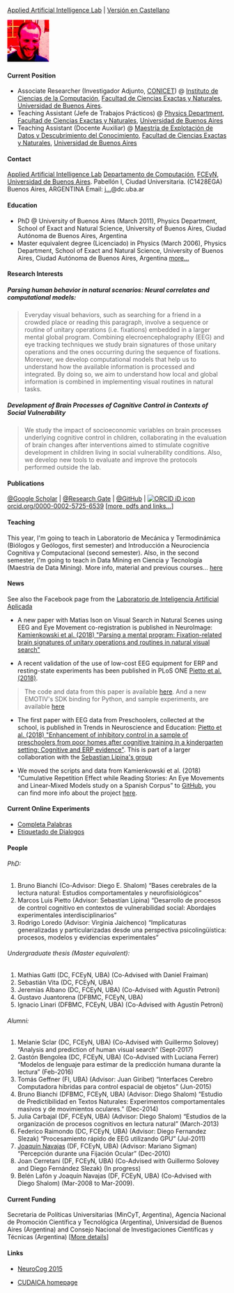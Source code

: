 [Applied Artificial Intelligence Lab][LIAA] | [Versión en Castellano](./index_esp.html)

![juank](./juank.jpeg)
<!--- <img align="right" src="juank.jpeg"> --->

#### Current Position <a name="position"></a>
* Associate Researcher (Investigador Adjunto, [CONICET][CONICET]) @ [Instituto de Ciencias de la Computación][ICC], [Facultad de Ciencias Exactas y Naturales][FCEyN], [Universidad de Buenos Aires][UBA]. 
* Teaching Assistant (Jefe de Trabajos Prácticos) @ [Physics Department][DF], [Facultad de Ciencias Exactas y Naturales][FCEyN], [Universidad de Buenos Aires][UBA]
* Teaching Assistant (Docente Auxiliar) @ [Maestría de Explotación de Datos y Descubrimiento del Conocimiento][DataMining], [Facultad de Ciencias Exactas y Naturales][FCEyN], [Universidad de Buenos Aires][UBA]

#### Contact <a name="contact"></a>
[Applied Artificial Intelligence Lab][LIAA]
[Departamento de Computación][DC], [FCEyN][FCEyN], [Universidad de Buenos Aires][UBA]. Pabellón I, Ciudad Universitaria. (C1428EGA) Buenos Aires, ARGENTINA
Email: <a href="http://www.google.com/recaptcha/mailhide/d?k=01F7-hYiuN66a-Fmg9r1MMKQ==&amp;c=TUxrwage595iJ7L3gFdcpg==" onclick="window.open('http://www.google.com/recaptcha/mailhide/d?k\x3d01F7-hYiuN66a-Fmg9r1MMKQ\x3d\x3d\x26c\x3dTUxrwage595iJ7L3gFdcpg\x3d\x3d', '', 'toolbar=0,scrollbars=0,location=0,statusbar=0,menubar=0,resizable=0,width=500,height=300'); return false;" title="Reveal this e-mail address">j...</a>@dc.uba.ar

#### Education
* PhD @ University of Buenos Aires (March 2011), Physics Department, School of Exact and Natural Science, University of Buenos Aires, Ciudad Autónoma de Buenos Aires, Argentina
* Master equivalent degree (Licenciado) in Physics (March 2006), Physics Department, School of Exact and Natural Science, University of Buenos Aires, Ciudad Autónoma de Buenos Aires, Argentina
[more...](./formacion_eng.html)

#### Research Interests <a name="research"></a>
##### Parsing human behavior in natural scenarios: Neural correlates and computational models:
> Everyday visual behaviors, such as searching for a friend in a crowded place or reading this paragraph, involve a sequence or routine of unitary operations (i.e. fixations) embedded in a larger mental global program. Combining elecroencephalography (EEG) and eye tracking techniques we study brain signatures of those unitary operations and the ones occurring during the sequence of fixations. Moreover, we develop computational models that help us to understand how the available information is processed and integrated. By doing so, we aim to understand how local and global information is combined in implementing visual routines in natural tasks.

##### Development of Brain Processes of Cognitive Control in Contexts of Social Vulnerability
> We study the impact of socio­economic variables on brain processes underlying cognitive control in children, collaborating in the evaluation of brain changes after interventions aimed to stimulate cognitive development in children living in social vulnerability conditions. Also, we develop new tools to evaluate and improve the protocols performed outside the lab.

#### Publications <a name="pubs"></a>
[@Google Scholar](https://scholar.google.com/citations?user=KqoUj1AAAAAJ&hl=es&oi=ao) | [@Research Gate](https://www.researchgate.net/profile/Juan_Kamienkowski) | [@GitHub](https://github.com/jkamienkowski) | <a href="https://orcid.org/0000-0002-5725-6539" target="orcid.widget" rel="noopener noreferrer" style="vertical-align:top;"><img src="https://orcid.org/sites/default/files/images/orcid_16x16.png" style="width:1em;margin-right:.5em;" alt="ORCID iD icon">orcid.org/0000-0002-5725-6539</a>
[[more, pdfs and links...](./pubs_eng.html)]

#### Teaching
<!---I'm currently teaching in [Laboratorio de Física I (Biólogos y Geólogos)](http://materias.df.uba.ar/f1byga2018c1/laboratorio-jueves/)--->
This year, I'm going to teach in Laboratorio de Mecánica y Termodinámica (Biólogos y Geólogos, first semester) and Introducción a Neurociencia Cognitiva y Computacional (second semester). Also, in the second semester, I'm going to teach in Data Mining en Ciencia y Tecnología (Maestría de Data Mining).
More info, material and previous courses... [here](http://users.df.uba.ar/juank/docencia_recursos.html)


#### News <a name="news"></a>
See also the Facebook page from the [Laboratorio de Inteligencia Artificial Aplicada](https://www.facebook.com/LIAA.UBA/)

<!---#### ONLINE EXPERIMENT: We re-launch the online [Cloze-Task][CompletaPalabras] experiment (in spanish).--->
<!---* A call is opened to present a doctorate / postdoc to the next CONICET call [more info](./files/2018_03_llamado_extendido.pdf)--->
<!---* Melanie Sclar finished her degree thesis in Computer Science: "Analysis and prediction of human visual search" (co-advised with [Guillermo Solovey][Guille]). Congrats!--->

* A new paper with Matias Ison on Visual Search in Natural Scenes using EEG and Eye Movement co-registration is published in NeuroImage: [Kamienkowski et al. (2018) "Parsing a mental program: Fixation-related brain signatures of unitary operations and routines in natural visual search"](https://www.researchgate.net/publication/326900255_Parsing_a_mental_program_Fixation-related_brain_signatures_of_unitary_operations_and_routines_in_natural_visual_search)

* A recent validation of the use of low-cost EEG equipment for ERP and resting-state experiments has been published in PLoS ONE [Pietto et al. (2018)](https://www.researchgate.net/publication/329202015_Electrophysiological_approaches_in_the_study_of_cognitive_development_outside_the_lab).
> The code and data from this paper is available [here](https://github.com/marcospietto/Piettoetal_EEGApproaches_Data). And a new EMOTIV's SDK binding for Python, and sample experiments, are available [here](https://github.com/mathigatti/Emotiv-Experiments)

* The first paper with EEG data from Preschoolers, collected at the school, is published in Trends in Neuroscience and Education: [Pietto et al. (2018) "Enhancement of inhibitory control in a sample of preschoolers from poor homes after cognitive training in a kindergarten setting: Cognitive and ERP evidence"](https://www.researchgate.net/publication/329171817_Enhancement_of_inhibitory_control_in_a_sample_of_preschoolers_from_poor_homes_after_cognitive_training_in_a_kindergarten_setting_Cognitive_and_ERP_evidence). This is part of a larger collaboration with the [Sebastian Lipina's group][UNA]

* We moved the scripts and data from Kamienkowski et al. (2018) “Cumulative Repetition Effect while Reading Stories: An Eye Movements and Linear-Mixed Models study on a Spanish Corpus” to [GitHub](https://github.com/jkamienkowski/CumulativeRepetitionEffectsEMSpanish), you can find more info about the project [here][Reading].

#### Current Online Experiments <a name="exps"></a>
* [Completa Palabras][CompletaPalabras]
* [Etiquetado de Dialogos][DialogTagging]

#### People <a name="people"></a>
###### PhD:
1. Bruno Bianchi (Co-Advisor: Diego E. Shalom) “Bases cerebrales de la lectura natural: Estudios comportamentales y neurofisiológicos”
1. Marcos Luis Pietto (Advisor: Sebastían Lipina) “Desarrollo de procesos de control cognitivo en contextos de vulnerabilidad social: Abordajes experimentales interdisciplinarios”
1. Rodrigo Loredo (Advisor: Virginia Jaichenco) “Implicaturas generalizadas y particularizadas desde una perspectiva psicolingüística: procesos, modelos y evidencias experimentales”

###### Undergraduate thesis (Master equivalent):
1. Mathias Gatti (DC, FCEyN, UBA) (Co-Advised with Daniel Fraiman)
1. Sebastián Vita (DC, FCEyN, UBA)
1. Jeremías Albano (DC, FCEyN, UBA) (Co-Advised with Agustín Petroni)
1. Gustavo Juantorena (DFBMC, FCEyN, UBA)
1. Ignacio Linari (DFBMC, FCEyN, UBA) (Co-Advised with Agustín Petroni)

<!---#### Undergraduate projects:--->

###### Alumni:
1. Melanie Sclar (DC, FCEyN, UBA) (Co-Advised with Guillermo Solovey) “Analysis and prediction of human visual search” (Sept-2017)
1. Gastón Bengolea (DC, FCEyN, UBA) (Co-Advised with Luciana Ferrer) “Modelos de lenguaje para estimar de la predicción humana durante la lectura” (Feb-2016)
1. Tomás Geffner (FI, UBA)  (Advisor: Juan Giribet) “Interfaces Cerebro Computadora híbridas para control espacial de objetos” (Jun-2015)
1. Bruno Bianchi (DFBMC, FCEyN, UBA) (Advisor: Diego Shalom) “Estudio de Predictibilidad en Textos Naturales: Experimentos comportamentales masivos y de movimientos oculares.”  (Dec-2014)
1. Julia Carbajal (DF, FCEyN, UBA) (Advisor: Diego Shalom) “Estudios de la organización de procesos cognitivos en lectura natural” (March-2013)
1. Federico Raimondo (DC, FCEyN, UBA) (Advisor: Diego Fernandez Slezak) “Procesamiento rápido de EEG utilizando GPU” (Jul-2011)
1. [Joaquín Navajas][Joaco] (DF, FCEyN, UBA) (Advisor: Mariano Sigman) “Percepción durante una Fijación Ocular” (Dec-2010)
1. Joan Cerretani (DF, FCEyN, UBA) (Co-Advised with Guillermo Solovey and Diego Fernández Slezak) (In progress) 
1. Belén Lafón y Joaquín Navajas (DF, FCEyN, UBA) (Co-Advised with Diego Shalom) (Mar-2008 to Mar-2009). 

#### Current Funding  <a name="funds"></a>
Secretaria de Políticas Universitarias (MinCyT, Argentina), Agencia Nacional de Promoción Científica y Tecnológica (Argentina), Universidad de Buenos Aires (Argentina) and Consejo Nacional de Investigaciones Científicas y Técnicas (Argentina)
[[More details](./funds_eng.html)]

#### Links <a name="links"></a>
* [NeuroCog 2015](http://neurocog2015.weebly.com/)
<!---* Sotano de la Percepción--->
* [CUDAICA homepage][CUDAICA]

<!---Instituciones--->
[LNI]: http://neuro.org.ar/
[LIAA]: http://liaa.dc.uba.ar/
[GPH]: http://habla.dc.uba.ar
[DF]: http://www.df.uba.ar
[DC]: http://www.dc.uba.ar
[ICC]: https://icc.fcen.uba.ar/
[FCEyN]: http://www.exactas.uba.ar
[UBA]: http://www.uba.ar
[CONICET]: http://www.conicet.gov.ar/
[DataMining]: http://datamining.dc.uba.ar/datamining/
[UNA]: http://pobrezaydesarrollocognitivo.blogspot.com/

<!---Experimentos/web--->
[DialogTagging]: http://fabula3.exp.dc.uba.ar/
[CompletaPalabras]: http://cloze.liaa.dc.uba.ar/
[ExpeRodrigo]: http://www.psicoling.com.ar/experimentos/loredo_dialogos_ju.html
[CUDAICA]: http://liaa.dc.uba.ar/node/10
[Reading]: http://reading.liaa.dc.uba.ar

<!---Personas--->
[Guille]: http://guillermosolovey.weebly.com/
[Joaco]: http://www.utdt.edu/ver_contenido.php?id_contenido=14890&id_item_menu=25596

<!---Publicaciones--->
[MissingLink]: https://link.springer.com/book/10.1007/978-3-319-68421-5

<!---#### Becas: Beca CIN Vicky--->

<!---### Financiamiento--->

<!---### ... --->

<!---DE PABLO--->
<!---## Intereses 
 * Aprendizaje Automático, especialmente Reconocimiento del Habla y Procesamiento de Lenguaje Natural
 * Paradígmas de Lenguajes de Programación (teoría y práctica)
 * Docencia--->

<!---## Experiencia Académica

 * [Miembro del Laboratorio de Inteligencia Artificial Aplicado (LIAA)](http://liaa.dc.uba.ar/)
 <br/>Junio 2014 - Present

 * Ayudante Docente: [Algebra I](http://dc.uba.ar/materias/algI/)
 <br/>Agosto 2013 - Present

 * Ayudante Docente: [Paradigmas de Lenguajes de Programación](http://dc.uba.ar/materias/plp/)
 <br/>Marzo 2012 - Present

 * Teaching Assistant: [Métodos Numéricos](http://dc.uba.ar/materias/metnum/)
 <br/>Julio 2011 - Marzo 2012

 * Teaching Assistant: [Algortimos y Estructuras de Datos I](http://dc.uba.ar/materias/aed1)
 <br/>Febrero 2011 - Marzo 2012--->

<!---## Páginas y Blogs

* [Bitbucket](http://bitbucket.org/pbrusco)
* [Reconocimiento de Dígitos en Castellano utilizando HTK](http://habla.dc.uba.ar/pbrusco/htk.html) --->
